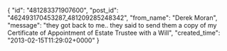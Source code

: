  {
   "id": "481283371907600",
   "post_id": "462493170453287_481209285248342",
   "from_name": "Derek Moran",
   "message": "they got back to me.. they said to send them a copy of my Certificate of Appointment of Estate Trustee with a Will",
   "created_time": "2013-02-15T11:29:02+0000"
 }
